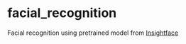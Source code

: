 # facial_recognition

Facial recognition using pretrained model from [Insightface](https://github.com/deepinsight/insightface)


